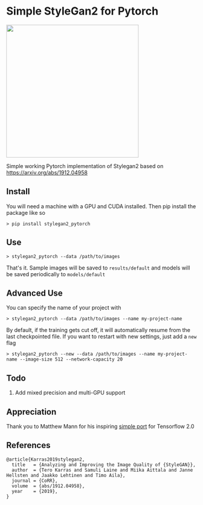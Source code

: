 # Simple StyleGan2 for Pytorch

<img src="https://raw.githubusercontent.com/lucidrains/stylegan2-pytorch/master/sample.jpg" width="350" height="350">

Simple working Pytorch implementation of Stylegan2 based on https://arxiv.org/abs/1912.04958

## Install

You will need a machine with a GPU and CUDA installed. Then pip install the package like so

```
> pip install stylegan2_pytorch
```

## Use

```
> stylegan2_pytorch --data /path/to/images
```

That's it. Sample images will be saved to `results/default` and models will be saved periodically to `models/default`

## Advanced Use

You can specify the name of your project with

```
> stylegan2_pytorch --data /path/to/images --name my-project-name
```

By default, if the training gets cut off, it will automatically resume from the last checkpointed file. If you want to restart with new settings, just add a `new` flag

```
> stylegan2_pytorch --new --data /path/to/images --name my-project-name --image-size 512 --network-capacity 20
```

## Todo

1. Add mixed precision and multi-GPU support

## Appreciation

Thank you to Matthew Mann for his inspiring [simple port](https://github.com/manicman1999/StyleGAN2-Tensorflow-2.0) for Tensorflow 2.0

## References

```
@article{Karras2019stylegan2,
  title   = {Analyzing and Improving the Image Quality of {StyleGAN}},
  author  = {Tero Karras and Samuli Laine and Miika Aittala and Janne Hellsten and Jaakko Lehtinen and Timo Aila},
  journal = {CoRR},
  volume  = {abs/1912.04958},
  year    = {2019},
}
```
